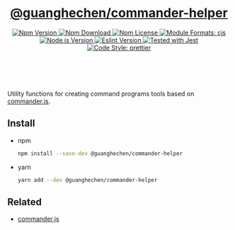 <header>
  <h1 align="center">
    <a href="https://github.com/guanghechen/guanghechen/tree/main/packages/commander-helper#readme">@guanghechen/commander-helper</a>
  </h1>
  <div align="center">
    <a href="https://www.npmjs.com/package/@guanghechen/commander-helper">
      <img
        alt="Npm Version"
        src="https://img.shields.io/npm/v/@guanghechen/commander-helper.svg"
      />
    </a>
    <a href="https://www.npmjs.com/package/@guanghechen/commander-helper">
      <img
        alt="Npm Download"
        src="https://img.shields.io/npm/dm/@guanghechen/commander-helper.svg"
      />
    </a>
    <a href="https://www.npmjs.com/package/@guanghechen/commander-helper">
      <img
        alt="Npm License"
        src="https://img.shields.io/npm/l/@guanghechen/commander-helper.svg"
      />
    </a>
    <a href="#install">
      <img
        alt="Module Formats: cjs"
        src="https://img.shields.io/badge/module_formats-cjs-green.svg"
      />
    </a>
    <a href="https://github.com/nodejs/node">
      <img
        alt="Node.js Version"
        src="https://img.shields.io/node/v/@guanghechen/commander-helper"
      />
    </a>
    <a href="https://github.com/facebook/jest">
      <img
        alt="Eslint Version"
        src="https://img.shields.io/npm/dependency-version/@guanghechen/commander-helper/peer/jest"
      />
    </a>
    <a href="https://github.com/facebook/jest">
      <img
        alt="Tested with Jest"
        src="https://img.shields.io/badge/tested_with-jest-9c465e.svg"
      />
    </a>
    <a href="https://github.com/prettier/prettier">
      <img
        alt="Code Style: prettier"
        src="https://img.shields.io/badge/code_style-prettier-ff69b4.svg?style=flat-square"
      />
    </a>
  </div>
</header>
<br/>


Utility functions for creating command programs tools based on [commander.js][].

## Install

* npm

  ```bash
  npm install --save-dev @guanghechen/commander-helper
  ```

* yarn

  ```bash
  yarn add --dev @guanghechen/commander-helper
  ```


## Related

* [commander.js][]


[homepage]: https://github.com/guanghechen/guanghechen/tree/main/packages/commander-helper#readme
[commander.js]: https://github.com/tj/commander.js/

